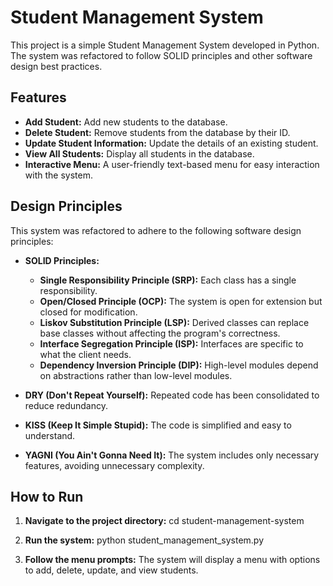 # Student Management System

This project is a simple Student Management System developed in Python. The system was refactored to follow SOLID principles and other software design best practices.

## Features

- **Add Student:** Add new students to the database.
- **Delete Student:** Remove students from the database by their ID.
- **Update Student Information:** Update the details of an existing student.
- **View All Students:** Display all students in the database.
- **Interactive Menu:** A user-friendly text-based menu for easy interaction with the system.

## Design Principles

This system was refactored to adhere to the following software design principles:

- **SOLID Principles:**
  - **Single Responsibility Principle (SRP):** Each class has a single responsibility.
  - **Open/Closed Principle (OCP):** The system is open for extension but closed for modification.
  - **Liskov Substitution Principle (LSP):** Derived classes can replace base classes without affecting the program's correctness.
  - **Interface Segregation Principle (ISP):** Interfaces are specific to what the client needs.
  - **Dependency Inversion Principle (DIP):** High-level modules depend on abstractions rather than low-level modules.

- **DRY (Don't Repeat Yourself):** Repeated code has been consolidated to reduce redundancy.
- **KISS (Keep It Simple Stupid):** The code is simplified and easy to understand.
- **YAGNI (You Ain't Gonna Need It):** The system includes only necessary features, avoiding unnecessary complexity.

## How to Run

1. **Navigate to the project directory:**
   cd student-management-system

2. **Run the system:**
   python student_management_system.py

3. **Follow the menu prompts:** 
   The system will display a menu with options to add, delete, update, and view students.